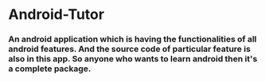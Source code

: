 # Android-Tutor
### An android application which is having the functionalities of all android features. And the source code of particular feature is also in this app. So anyone who wants to learn android then it's a complete package. 
